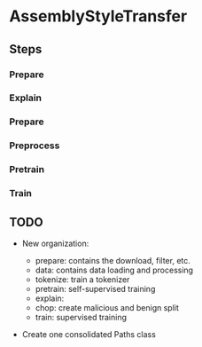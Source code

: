 # AssemblyStyleTransfer

## Steps

### Prepare

### Explain

### Prepare

### Preprocess

### Pretrain

### Train

## TODO

- New organization:
	- prepare: contains the download, filter, etc.
	- data: contains data loading and processing
	- tokenize: train a tokenizer
	- pretrain: self-supervised training
	- explain: 
	- chop: create malicious and benign split
	- train: supervised training

- Create one consolidated Paths class

